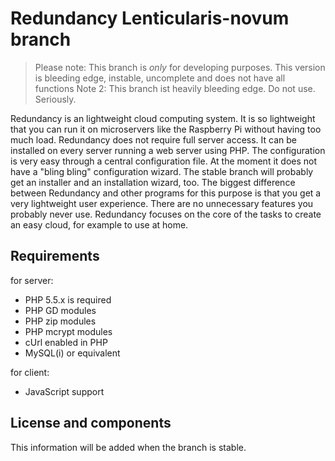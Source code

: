 Redundancy Lenticularis-novum  branch
=================================

> Please note: This branch is _only_ for developing purposes. This version is bleeding edge, instable, uncomplete and does not have all functions
> Note 2: This branch ist heavily bleeding edge. Do not use. Seriously.

Redundancy is an lightweight cloud computing system. It is so lightweight that you can run it on microservers like the Raspberry Pi without having too much load.
Redundancy does not require full server access. It can be installed on every server running a web server using PHP. The configuration is very easy through a central configuration file. At the moment it does not have a "bling bling" configuration wizard. The stable branch will probably get an installer and an installation wizard, too. The biggest difference between Redundancy and other programs for this purpose is that you get a very lightweight user
experience. There are no unnecessary features you probably never use. Redundancy focuses on the core of the tasks to create an easy cloud, for example to use at home.

Requirements
------------

for server:
- PHP 5.5.x is required
- PHP GD modules
- PHP zip modules
- PHP mcrypt modules
- cUrl enabled in PHP
- MySQL(i) or equivalent

for client:
- JavaScript support

License and components
----------------------

This information will be added when the branch is stable.
